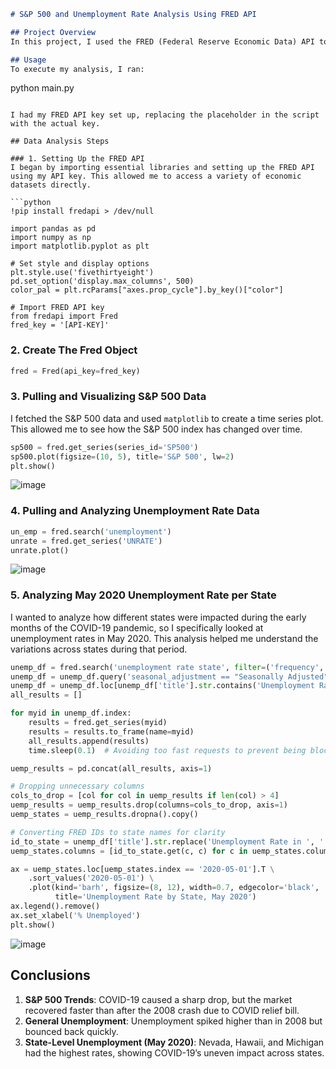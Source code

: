 ```markdown
# S&P 500 and Unemployment Rate Analysis Using FRED API

## Project Overview
In this project, I used the FRED (Federal Reserve Economic Data) API to analyze the S&P 500 index and general and state-level unemployment rates. I explored how to extract, clean, and visualize this data using Python, focusing on revealing economic trends and comparisons.

## Usage
To execute my analysis, I ran:
```
python main.py
```

I had my FRED API key set up, replacing the placeholder in the script with the actual key.

## Data Analysis Steps

### 1. Setting Up the FRED API
I began by importing essential libraries and setting up the FRED API using my API key. This allowed me to access a variety of economic datasets directly.

```python
!pip install fredapi > /dev/null

import pandas as pd
import numpy as np
import matplotlib.pyplot as plt

# Set style and display options
plt.style.use('fivethirtyeight')
pd.set_option('display.max_columns', 500)
color_pal = plt.rcParams["axes.prop_cycle"].by_key()["color"]

# Import FRED API key
from fredapi import Fred
fred_key = '[API-KEY]'
```

### 2. Create The Fred Object

```python
fred = Fred(api_key=fred_key)
```

### 3. Pulling and Visualizing S&P 500 Data
I fetched the S&P 500 data and used `matplotlib` to create a time series plot. This allowed me to see how the S&P 500 index has changed over time.

```python
sp500 = fred.get_series(series_id='SP500')
sp500.plot(figsize=(10, 5), title='S&P 500', lw=2)
plt.show()
```
![image](https://github.com/user-attachments/assets/1ad57669-7f82-4988-860d-d00793fcfb40)

### 4. Pulling and Analyzing Unemployment Rate Data

```python
un_emp = fred.search('unemployment')
unrate = fred.get_series('UNRATE')
unrate.plot()
```
![image](https://github.com/user-attachments/assets/aa86884b-ad01-44d8-80ef-aaf637324dcd)


### 5. Analyzing May 2020 Unemployment Rate per State
I wanted to analyze how different states were impacted during the early months of the COVID-19 pandemic, so I specifically looked at unemployment rates in May 2020. This analysis helped me understand the variations across states during that period.

```python
unemp_df = fred.search('unemployment rate state', filter=('frequency','Monthly'))
unemp_df = unemp_df.query('seasonal_adjustment == "Seasonally Adjusted" and units == "Percent"')
unemp_df = unemp_df.loc[unemp_df['title'].str.contains('Unemployment Rate')]
all_results = []

for myid in unemp_df.index:
    results = fred.get_series(myid)
    results = results.to_frame(name=myid)
    all_results.append(results)
    time.sleep(0.1)  # Avoiding too fast requests to prevent being blocked

uemp_results = pd.concat(all_results, axis=1)

# Dropping unnecessary columns
cols_to_drop = [col for col in uemp_results if len(col) > 4]
uemp_results = uemp_results.drop(columns=cols_to_drop, axis=1)
uemp_states = uemp_results.dropna().copy()

# Converting FRED IDs to state names for clarity
id_to_state = unemp_df['title'].str.replace('Unemployment Rate in ', '').to_dict()
uemp_states.columns = [id_to_state.get(c, c) for c in uemp_states.columns]

ax = uemp_states.loc[uemp_states.index == '2020-05-01'].T \
    .sort_values('2020-05-01') \
    .plot(kind='barh', figsize=(8, 12), width=0.7, edgecolor='black',
          title='Unemployment Rate by State, May 2020')
ax.legend().remove()
ax.set_xlabel('% Unemployed')
plt.show()
```
![image](https://github.com/user-attachments/assets/4bed77d3-594b-4a02-85d1-97fac69be5e6)

## Conclusions
1. **S&P 500 Trends**: COVID-19 caused a sharp drop, but the market recovered faster than after the 2008 crash due to COVID relief bill.
2. **General Unemployment**: Unemployment spiked higher than in 2008 but bounced back quickly.  
3. **State-Level Unemployment (May 2020)**: Nevada, Hawaii, and Michigan had the highest rates, showing COVID-19’s uneven impact across states.

```
